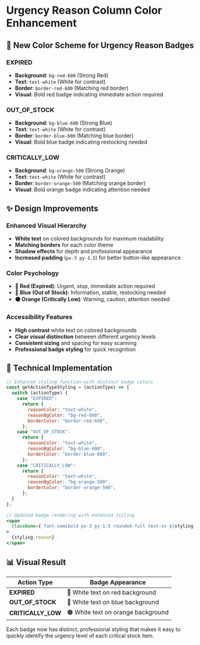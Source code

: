 # Urgency Reason Column Color Enhancement

## 🎨 **New Color Scheme for Urgency Reason Badges**

### **EXPIRED**

- **Background**: `bg-red-600` (Strong Red)
- **Text**: `text-white` (White for contrast)
- **Border**: `border-red-600` (Matching red border)
- **Visual**: Bold red badge indicating immediate action required

### **OUT_OF_STOCK**

- **Background**: `bg-blue-600` (Strong Blue)
- **Text**: `text-white` (White for contrast)
- **Border**: `border-blue-600` (Matching blue border)
- **Visual**: Bold blue badge indicating restocking needed

### **CRITICALLY_LOW**

- **Background**: `bg-orange-500` (Strong Orange)
- **Text**: `text-white` (White for contrast)
- **Border**: `border-orange-500` (Matching orange border)
- **Visual**: Bold orange badge indicating attention needed

## ✨ **Design Improvements**

### **Enhanced Visual Hierarchy**

- **White text** on colored backgrounds for maximum readability
- **Matching borders** for each color theme
- **Shadow effects** for depth and professional appearance
- **Increased padding** (`px-3 py-1.5`) for better button-like appearance

### **Color Psychology**

- **🔴 Red (Expired)**: Urgent, stop, immediate action required
- **🔵 Blue (Out of Stock)**: Information, stable, restocking needed
- **🟠 Orange (Critically Low)**: Warning, caution, attention needed

### **Accessibility Features**

- **High contrast** white text on colored backgrounds
- **Clear visual distinction** between different urgency levels
- **Consistent sizing** and spacing for easy scanning
- **Professional badge styling** for quick recognition

## 🔧 **Technical Implementation**

```javascript
// Enhanced styling function with distinct badge colors
const getActionTypeStyling = (actionType) => {
  switch (actionType) {
    case "EXPIRED":
      return {
        reasonColor: "text-white",
        reasonBgColor: "bg-red-600",
        borderColor: "border-red-600",
      };
    case "OUT_OF_STOCK":
      return {
        reasonColor: "text-white",
        reasonBgColor: "bg-blue-600",
        borderColor: "border-blue-600",
      };
    case "CRITICALLY_LOW":
      return {
        reasonColor: "text-white",
        reasonBgColor: "bg-orange-500",
        borderColor: "border-orange-500",
      };
  }
};
```

```jsx
// Updated badge rendering with enhanced styling
<span
  className={`font-semibold px-3 py-1.5 rounded-full text-xs ${styling.reasonColor} ${styling.reasonBgColor} ${styling.borderColor} border shadow-sm`}
>
  {styling.reason}
</span>
```

## 📊 **Visual Result**

| Action Type        | Badge Appearance                   |
| ------------------ | ---------------------------------- |
| **EXPIRED**        | 🔴 White text on red background    |
| **OUT_OF_STOCK**   | 🔵 White text on blue background   |
| **CRITICALLY_LOW** | 🟠 White text on orange background |

Each badge now has distinct, professional styling that makes it easy to quickly identify the urgency level of each critical stock item.
